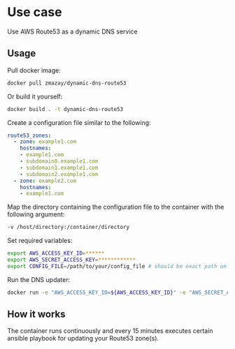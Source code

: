 # Use case
Use AWS Route53 as a dynamic DNS service

## Usage
Pull docker image:
```bash
docker pull zmazay/dynamic-dns-route53
```

Or build it yourself:
```bash
docker build . -t dynamic-dns-route53
```

Create a configuration file similar to the following:
```yaml
route53_zones:
  - zone: example1.com
    hostnames:
    - example1.com
    - subdomain0.example1.com
    - subdomain1.example1.com
    - subdomain2.example1.com 
  - zone: example2.com
    hostnames:
    - example1.com
```

Map the directory containing the configuration file to the container with the following argument:
```bash
-v /host/directory:/container/directory
```

Set required variables:
```bash
export AWS_ACCESS_KEY_ID=******
export AWS_SECRET_ACCESS_KEY=************
export CONFIG_FILE=/path/to/your/config_file # should be exact path on the container
```

Run the DNS updater:
```bash
docker run -e "AWS_ACCESS_KEY_ID=${AWS_ACCESS_KEY_ID}" -e "AWS_SECRET_ACCESS_KEY=${AWS_SECRET_ACCESS_KEY}" -e "CONFIG_FILE=${CONFIG_FILE}" <IMAGE_ID>
```

## How it works
The container runs continuously and every 15 minutes executes certain ansible playbook for updating your Route53 zone(s).
